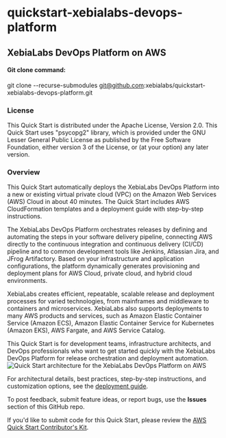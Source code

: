 # quickstart-xebialabs-devops-platform
## XebiaLabs DevOps Platform on AWS

#### Git clone command:
git clone --recurse-submodules git@github.com:xebialabs/quickstart-xebialabs-devops-platform.git

### License
This Quick Start is distributed under the Apache License, Version 2.0. This Quick Start uses "psycopg2" library, which is provided under the GNU Lesser General Public License as published by the Free Software Foundation, either version 3 of the License, or (at your option) any later version.

### Overview
This Quick Start automatically deploys the XebiaLabs DevOps Platform into a new or existing virtual private cloud (VPC) on the Amazon Web Services (AWS) Cloud in about 40 minutes. The Quick Start includes AWS CloudFormation templates and a deployment guide with step-by-step instructions.

The XebiaLabs DevOps Platform orchestrates releases by defining and automating the steps in your software delivery pipeline, connecting AWS directly to the continuous integration and continuous delivery (CI/CD) pipeline and to common development tools like Jenkins, Atlassian Jira, and JFrog Artifactory. Based on your infrastructure and application configurations, the platform dynamically generates provisioning and deployment plans for AWS Cloud, private cloud, and hybrid cloud environments.

XebiaLabs creates efficient, repeatable, scalable release and deployment processes for varied technologies, from mainframes and middleware to containers and microservices. XebiaLabs also supports deployments to many AWS products and services, such as Amazon Elastic Container Service (Amazon ECS), Amazon Elastic Container Service for Kubernetes (Amazon EKS), AWS Fargate, and AWS Service Catalog. 

This Quick Start is for development teams, infrastructure architects, and DevOps professionals who want to get started quickly with the XebiaLabs DevOps Platform for release orchestration and deployment automation.
![Quick Start architecture for the XebiaLabs DevOps Platform on AWS](https://d1.awsstatic.com/partner-network/QuickStart/datasheets/xebialabs-devops-platform-on-aws-architecture.078426cef063c8ce9d05ef3702ed565d94c822aa.png)

For architectural details, best practices, step-by-step instructions, and customization options, see the [deployment guide]( https://fwd.aws/YWarg).

To post feedback, submit feature ideas, or report bugs, use the **Issues** section of this GitHub repo.

If you'd like to submit code for this Quick Start, please review the [AWS Quick Start Contributor's Kit](https://aws-quickstart.github.io/).
